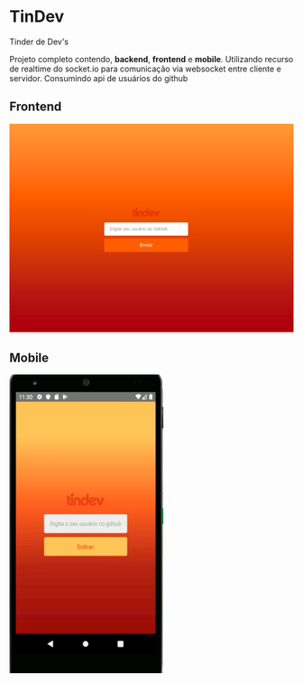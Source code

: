 # TinDev
Tinder de Dev's

Projeto completo contendo, **backend**, **frontend** e **mobile**. Utilizando recurso de realtime do socket.io para comunicação via websocket entre cliente e servidor. 
Consumindo api de usuários do github 

## Frontend
![Frontend](https://github.com/abauruel/tinDev/blob/master/frontEndTindev.png "Frontend TinDev")


## Mobile
![Mobile](https://github.com/abauruel/tinDev/blob/master/mobileTindev.png "Mobile Tindev")
